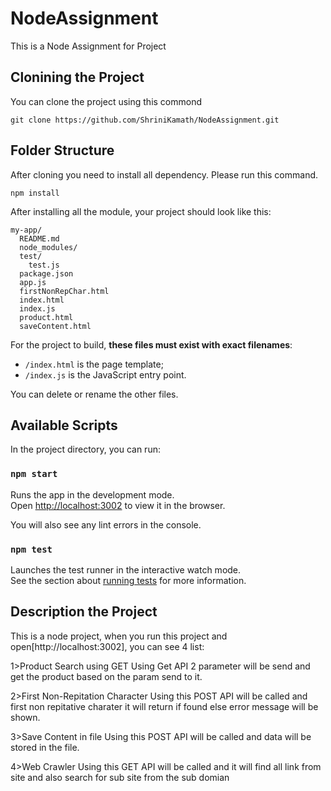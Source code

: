 # NodeAssignment
This is a Node Assignment for Project

## Clonining the Project
You can clone the project using this commond
```
git clone https://github.com/ShriniKamath/NodeAssignment.git
```

## Folder Structure

After cloning you need to install all dependency. Please run this command.
```
npm install
```

After installing all the module, your project should look like this:

```
my-app/
  README.md
  node_modules/
  test/
    test.js
  package.json
  app.js
  firstNonRepChar.html
  index.html
  index.js
  product.html
  saveContent.html
```

For the project to build, **these files must exist with exact filenames**:

* `/index.html` is the page template;
* `/index.js` is the JavaScript entry point.

You can delete or rename the other files.
## Available Scripts

In the project directory, you can run:

### `npm start`

Runs the app in the development mode.<br>
Open [http://localhost:3002](http://localhost:3002) to view it in the browser.

You will also see any lint errors in the console.

### `npm test`

Launches the test runner in the interactive watch mode.<br>
See the section about [running tests](#running-tests) for more information.

## Description the Project
This is a node project, when you run this project and open[http://localhost:3002], you can see 4 list:

1>Product Search using GET
Using Get API 2 parameter will be send and get the product based on the param send to it.

2>First Non-Repitation Character
Using this POST API will be called and first non repitative charater it will return if found else error message will be shown.

3>Save Content in file
Using this POST API will be called and data will be stored in the file.

4>Web Crawler
Using this GET API will be called and it will find all link from site and also search for sub site from the sub domian

